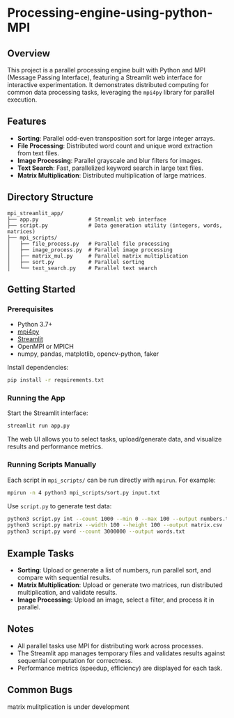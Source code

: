 # Processing-engine-using-python-MPI
## Overview

This project is a parallel processing engine built with Python and MPI (Message Passing Interface), featuring a Streamlit web interface for interactive experimentation. It demonstrates distributed computing for common data processing tasks, leveraging the `mpi4py` library for parallel execution.

## Features

- **Sorting**: Parallel odd-even transposition sort for large integer arrays.
- **File Processing**: Distributed word count and unique word extraction from text files.
- **Image Processing**: Parallel grayscale and blur filters for images.
- **Text Search**: Fast, parallelized keyword search in large text files.
- **Matrix Multiplication**: Distributed multiplication of large matrices.

## Directory Structure

```
mpi_streamlit_app/
├── app.py                # Streamlit web interface
├── script.py             # Data generation utility (integers, words, matrices)
├── mpi_scripts/
│   ├── file_process.py   # Parallel file processing
│   ├── image_process.py  # Parallel image processing
│   ├── matrix_mul.py     # Parallel matrix multiplication
│   ├── sort.py           # Parallel sorting
│   └── text_search.py    # Parallel text search
```

## Getting Started

### Prerequisites

- Python 3.7+
- [mpi4py](https://mpi4py.readthedocs.io/)
- [Streamlit](https://streamlit.io/)
- OpenMPI or MPICH
- numpy, pandas, matplotlib, opencv-python, faker

Install dependencies:

```bash
pip install -r requirements.txt
```

### Running the App

Start the Streamlit interface:

```bash
streamlit run app.py
```

The web UI allows you to select tasks, upload/generate data, and visualize results and performance metrics.

### Running Scripts Manually

Each script in `mpi_scripts/` can be run directly with `mpirun`. For example:

```bash
mpirun -n 4 python3 mpi_scripts/sort.py input.txt
```

Use `script.py` to generate test data:

```bash
python3 script.py int --count 1000 --min 0 --max 100 --output numbers.txt
python3 script.py matrix --width 100 --height 100 --output matrix.csv
python3 script.py word --count 3000000 --output words.txt
```

## Example Tasks

- **Sorting**: Upload or generate a list of numbers, run parallel sort, and compare with sequential results.
- **Matrix Multiplication**: Upload or generate two matrices, run distributed multiplication, and validate results.
- **Image Processing**: Upload an image, select a filter, and process it in parallel.

## Notes

- All parallel tasks use MPI for distributing work across processes.
- The Streamlit app manages temporary files and validates results against sequential computation for correctness.
- Performance metrics (speedup, efficiency) are displayed for each task.

## Common Bugs
matrix mulitplication is under development